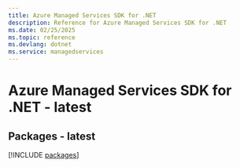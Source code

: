 ```yaml
---
title: Azure Managed Services SDK for .NET
description: Reference for Azure Managed Services SDK for .NET
ms.date: 02/25/2025
ms.topic: reference
ms.devlang: dotnet
ms.service: managedservices
---
```

# Azure Managed Services SDK for .NET - latest
## Packages - latest
[!INCLUDE [packages](managed-services-index.md)]